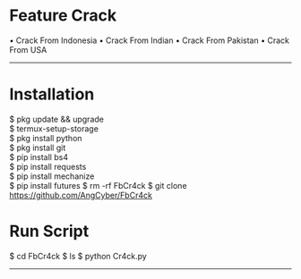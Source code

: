 # Feature Crack
• Crack From Indonesia
• Crack From Indian
• Crack From Pakistan
• Crack From USA
________________
# Installation
$ pkg update && upgrade  
$ termux-setup-storage  
$ pkg install python  
$ pkg install git  
$ pip install bs4  
$ pip install requests  
$ pip install mechanize  
$ pip install futures
$ rm -rf FbCr4ck
$ git clone https://github.com/AngCyber/FbCr4ck
# Run Script  
$ cd FbCr4ck
$ ls
$ python Cr4ck.py
________________
